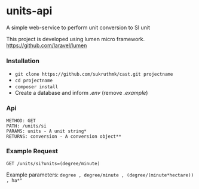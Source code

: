 # units-api
A simple web-service to perform unit conversion to SI unit

This project is developed using lumen micro framework.
https://github.com/laravel/lumen

### Installation ###

* `git clone https://github.com/sukruthmk/cast.git projectname`
* `cd projectname`
* `composer install`
* Create a database and inform *.env* (remove *.example*)

### Api ###
```
METHOD: GET
PATH: /units/si
PARAMS: units - A unit string*
RETURNS: conversion - A conversion object**
```

### Example Request ###
```
GET /units/si?units=(degree/minute)
```
Example parameters: `degree , degree/minute , (degree/(minute*hectare)) , ha*°`
